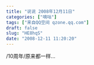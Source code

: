 ```yaml
---
title: "说说 2008年12月11日"
categories: ["嘀咕"]
tags: ["来自QQ空间 qzone.qq.com"]
draft: false
slug: "HE8hqS"
date: "2008-12-11 11:20:20"
---
```


/10周年/原来都一样...
